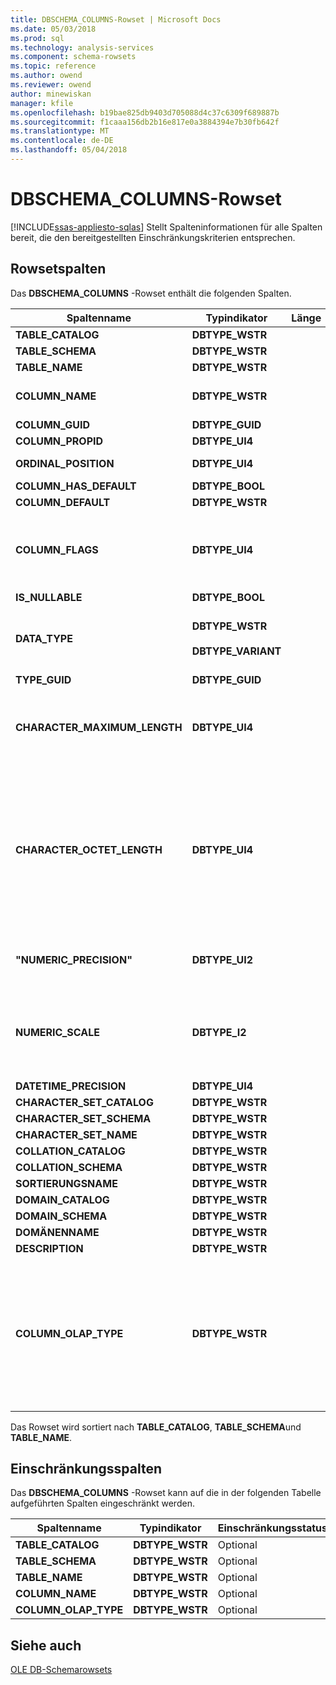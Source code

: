```yaml
---
title: DBSCHEMA_COLUMNS-Rowset | Microsoft Docs
ms.date: 05/03/2018
ms.prod: sql
ms.technology: analysis-services
ms.component: schema-rowsets
ms.topic: reference
ms.author: owend
ms.reviewer: owend
author: minewiskan
manager: kfile
ms.openlocfilehash: b19bae825db9403d705088d4c37c6309f689887b
ms.sourcegitcommit: f1caaa156db2b16e817e0a3884394e7b30fb642f
ms.translationtype: MT
ms.contentlocale: de-DE
ms.lasthandoff: 05/04/2018
---
```

# <a name="dbschemacolumns-rowset"></a>DBSCHEMA_COLUMNS-Rowset
[!INCLUDE[ssas-appliesto-sqlas](../../../includes/ssas-appliesto-sqlas.md)]
  Stellt Spalteninformationen für alle Spalten bereit, die den bereitgestellten Einschränkungskriterien entsprechen.  
  
## <a name="rowset-columns"></a>Rowsetspalten  
 Das **DBSCHEMA_COLUMNS** -Rowset enthält die folgenden Spalten.  
  
|Spaltenname|Typindikator|Länge|Description|  
|-----------------|--------------------|------------|-----------------|  
|**TABLE_CATALOG**|**DBTYPE_WSTR**||Der Name der Datenbank.|  
|**TABLE_SCHEMA**|**DBTYPE_WSTR**||Nicht unterstützt.|  
|**TABLE_NAME**|**DBTYPE_WSTR**||Der Name des Cubes.|  
|**COLUMN_NAME**|**DBTYPE_WSTR**||Der Name der Attributhierarchie oder des Measures.|  
|**COLUMN_GUID**|**DBTYPE_GUID**||Nicht unterstützt.|  
|**COLUMN_PROPID**|**DBTYPE_UI4**||Nicht unterstützt.|  
|**ORDINAL_POSITION**|**DBTYPE_UI4**||Die Position der Spalte, beginnend mit 1.|  
|**COLUMN_HAS_DEFAULT**|**DBTYPE_BOOL**||Nicht unterstützt.|  
|**COLUMN_DEFAULT**|**DBTYPE_WSTR**||Nicht unterstützt.|  
|**COLUMN_FLAGS**|**DBTYPE_UI4**||Eine **DBCOLUMNFLAGS** -Bitmaske, die die Spalteneigenschaften angibt. Siehe "DBCOLUMNFLAGS Enumerated Type" in [IColumnsInfo::GetColumnInfo](http://msdn2.microsoft.com/library/ms722704.aspx)|  
|**IS_NULLABLE**|**DBTYPE_BOOL**||Gibt immer **false**zurück.|  
|**DATA_TYPE**|**DBTYPE_WSTR**<br /><br /> **DBTYPE_VARIANT**||Der Datentyp der Spalte. Gibt eine Zeichenfolge für Dimensionsspalten und eine Variante für Measures zurück.|  
|**TYPE_GUID**|**DBTYPE_GUID**||Nicht unterstützt.|  
|**CHARACTER_MAXIMUM_LENGTH**|**DBTYPE_UI4**||Die maximal mögliche Länge eines Werts in der Spalte.<br /><br /> Dieser Wert wird von der **DataSize** -Eigenschaft in **DataItem**abgerufen.|  
|**CHARACTER_OCTET_LENGTH**|**DBTYPE_UI4**||Die maximal mögliche Länge eines Werts in der Spalte in Bytes für Zeichen- oder Binärspalten.<br /><br /> Der Wert null (0) gibt an, dass die Spalte keine maximale Länge besitzt.<br /><br /> Für Spalten, die keine Binär- oder Zeichendatentypen zurückgeben, wird**NULL** zurückgegeben.|  
|**"NUMERIC_PRECISION"**|**DBTYPE_UI2**||Die maximale Genauigkeit der Spalte für andere numerische Datentypen als **DBTYPE_VARNUMERIC**.|  
|**NUMERIC_SCALE**|**DBTYPE_I2**||Die Anzahl der Stellen rechts neben dem Dezimalzeichen für **DBTYPE_DECIMAL**, **DBTYPE_NUMERIC**und **DBTYPE_VARNUMERIC**. Andernfalls ist der Wert **NULL**.|  
|**DATETIME_PRECISION**|**DBTYPE_UI4**||Nicht unterstützt.|  
|**CHARACTER_SET_CATALOG**|**DBTYPE_WSTR**||Nicht unterstützt.|  
|**CHARACTER_SET_SCHEMA**|**DBTYPE_WSTR**||Nicht unterstützt.|  
|**CHARACTER_SET_NAME**|**DBTYPE_WSTR**||Nicht unterstützt.|  
|**COLLATION_CATALOG**|**DBTYPE_WSTR**||Nicht unterstützt.|  
|**COLLATION_SCHEMA**|**DBTYPE_WSTR**||Nicht unterstützt.|  
|**SORTIERUNGSNAME**|**DBTYPE_WSTR**||Nicht unterstützt.|  
|**DOMAIN_CATALOG**|**DBTYPE_WSTR**||Nicht unterstützt.|  
|**DOMAIN_SCHEMA**|**DBTYPE_WSTR**||Nicht unterstützt.|  
|**DOMÄNENNAME**|**DBTYPE_WSTR**||Nicht unterstützt.|  
|**DESCRIPTION**|**DBTYPE_WSTR**||Nicht unterstützt.|  
|**COLUMN_OLAP_TYPE**|**DBTYPE_WSTR**||Den OLAP-Typ des Objekts.<br /><br /> **MEASURE** gibt an, dass das Objekt ein Measure ist.<br /><br /> **ATTRIBUTE** gibt an, dass das Objekt ein Dimensionsattribut ist.<br /><br /> **SCHEMA** gibt an, dass das Objekt eine Spalte in einem Schema ist.|  
  
 Das Rowset wird sortiert nach **TABLE_CATALOG**, **TABLE_SCHEMA**und **TABLE_NAME**.  
  
## <a name="restriction-columns"></a>Einschränkungsspalten  
 Das **DBSCHEMA_COLUMNS** -Rowset kann auf die in der folgenden Tabelle aufgeführten Spalten eingeschränkt werden.  
  
|Spaltenname|Typindikator|Einschränkungsstatus|  
|-----------------|--------------------|-----------------------|  
|**TABLE_CATALOG**|**DBTYPE_WSTR**|Optional|  
|**TABLE_SCHEMA**|**DBTYPE_WSTR**|Optional|  
|**TABLE_NAME**|**DBTYPE_WSTR**|Optional|  
|**COLUMN_NAME**|**DBTYPE_WSTR**|Optional|  
|**COLUMN_OLAP_TYPE**|**DBTYPE_WSTR**|Optional|  
  
## <a name="see-also"></a>Siehe auch  
 [OLE DB-Schemarowsets](../../../analysis-services/schema-rowsets/ole-db/ole-db-schema-rowsets.md)  
  
  
